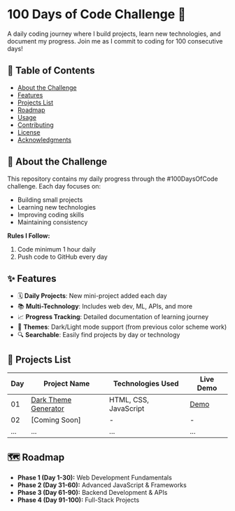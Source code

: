 # 100 Days of Code Challenge 🚀


A daily coding journey where I build projects, learn new technologies, and document my progress. Join me as I commit to coding for 100 consecutive days!

## 📌 Table of Contents
- [About the Challenge](#-about-the-challenge)
- [Features](#-features)
- [Projects List](#-projects-list)
- [Roadmap](#-roadmap)
- [Usage](#-usage)
- [Contributing](#-contributing)
- [License](#-license)
- [Acknowledgments](#-acknowledgments)

## 🎯 About the Challenge
This repository contains my daily progress through the #100DaysOfCode challenge. Each day focuses on:
- Building small projects
- Learning new technologies
- Improving coding skills
- Maintaining consistency

**Rules I Follow:**
1. Code minimum 1 hour daily
2. Push code to GitHub every day

## ✨ Features
- 🗓️ **Daily Projects**: New mini-project added each day
- 📚 **Multi-Technology**: Includes web dev, ML, APIs, and more
- 📈 **Progress Tracking**: Detailed documentation of learning journey
- 🎨 **Themes**: Dark/Light mode support (from previous color scheme work)
- 🔍 **Searchable**: Easily find projects by day or technology

## 📂 Projects List
| Day | Project Name | Technologies Used | Live Demo |
|-----|--------------|-------------------|-----------|
| 01  | [Dark Theme Generator](day-01/) | HTML, CSS, JavaScript | [Demo](#) |
| 02  | [Coming Soon] | - | - |
| ... | ... | ... | ... |

## 🗺️ Roadmap
- **Phase 1 (Day 1-30):** Web Development Fundamentals
- **Phase 2 (Day 31-60):** Advanced JavaScript & Frameworks
- **Phase 3 (Day 61-90):** Backend Development & APIs
- **Phase 4 (Day 91-100):** Full-Stack Projects


